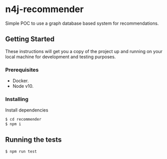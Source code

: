 # n4j-recommender

Simple POC to use a graph database based system for recommendations.

## Getting Started

These instructions will get you a copy of the project up and running on your local machine for development and testing purposes.

### Prerequisites

 - Docker.
 - Node v10.

### Installing

Install dependencies

```sh
$ cd recommender
$ npm i
```

## Running the tests

```sh
$ npm run test
```
